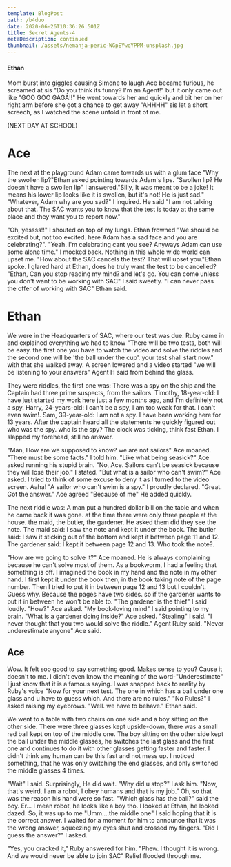 ```yaml
---
template: BlogPost
path: /b4duo
date: 2020-06-26T10:36:26.501Z
title: Secret Agents-4
metaDescription: continued
thumbnail: /assets/nemanja-peric-WGpEYwqYPPM-unsplash.jpg
---
```

#### Ethan

Mom burst into giggles causing Simone to laugh.Ace became furious, he screamed at sis "Do you think its funny? I'm an Agent!" but it only came out like "GOO GOO GAGA!!" He went towards her and quickly and bit her on her right arm before she got a chance to get away "AHHHH" sis let a short screech, as I watched the scene unfold in front of me.



(NEXT DAY AT SCHOOL)

# Ace

The next at the playground Adam came towards us with a glum face "Why the swollen lip?"Ethan asked pointing towards Adam's lips. "Swollen lip? He doesn't have a swollen lip" I answered."Silly, It was meant to be a joke! It means his lower lip looks like it is swollen, but it's not! He is just sad." "Whatever, Adam why are you sad?" I inquired. He said "I am not talking about that. The SAC wants you to know that the test is today at the same place and they want you to report now." 

"Oh, yessss!!" I shouted on top of my lungs. Ethan frowned "We should be excited but, not too excited. here Adam has a sad face and you are celebrating?". "Yeah. I'm celebrating cant you see? Anyways Adam can use some alone time." I mocked back. Nothing in this whole wide world can upset me. "How about the SAC cancels the test? That will upset you."Ethan spoke. I glared hard at Ethan, does he truly want the test to be cancelled? "Ethan, Can you stop reading my mind? and let's go. You can come unless you don't want to be working with SAC" I said sweetly. "I can never pass the offer of working with SAC" Ethan said.

# Ethan

We were in the Headquarters of SAC, where our test was due. Ruby came in and explained everything we had to know "There will be two tests, both will be easy. the first one you have to watch the video and solve the riddles and the second one will be 'the ball under the cup'. your test shall start now." with that she walked away. A screen lowered and a video started "we will be listening to your answers" Agent H said from behind the glass.



They were riddles, the first one was: There was a spy on the ship and the Captain had three prime suspects, from the sailors. Timothy, 18-year-old: I have just started my work here just a few months ago, and I'm definitely not a spy. Harry, 24-years-old: I can't be a spy, I am too weak for that. I can't even swim!. Sam, 39-year-old: I am not a spy. I have been working here for 13 years. After the captain heard all the statements he quickly figured out who was the spy. who is the spy? The clock was ticking, think fast Ethan. I slapped my forehead, still no answer.



"Man, How are we supposed to know? we are not sailors" Ace moaned. "There must be some facts." I told him. "Like what being seasick?" Ace asked running his stupid brain. "No, Ace. Sailors can't be seasick because they will lose their job." I stated. "But what is a sailor who can't swim?" Ace asked. I tried to think of some excuse to deny it as I turned to the video screen. Aaha! "A sailor who can't swim is a spy." I proudly declared. "Great. Got the answer." Ace agreed "Because of me" He added quickly.



The next riddle was: A man put a hundred dollar bill on the table and when he came back it was gone. at the time there were only three people at the house. the maid, the butler, the gardener. He asked them did they see the note. The maid said: I saw the note and kept it under the book. The butler said: I saw it sticking out of the bottom and kept it between page 11 and 12. The gardener said: I kept it between page 12 and 13. Who took the note?.



"How are we going to solve it?" Ace moaned. He is always complaining because he can't solve most of them. As a bookworm, I had a feeling that something is off. I imagined the book in my hand and the note in my other hand. I first kept it under the book then, in the book taking note of the page number. Then I tried to put it in between page 12 and 13 but I couldn't. Guess why. Because the pages have two sides. so if the gardener wants to put it in between he won't be able to. "The gardener is the thief" I said loudly. "How?" Ace asked. "My book-loving mind" I said pointing to my brain. "What is a gardener doing inside?" Ace asked. "Stealing" I said. "I never thought that you two would solve the riddle." Agent Ruby said. "Never underestimate anyone" Ace said.

## Ace

Wow. It felt soo good to say something good. Makes sense to you? Cause it doesn't to me. I didn't even know the meaning of the word-"Underestimate" I just know that it is a famous saying. I was snapped back to reality by Ruby's voice "Now for your next test. The one in which has a ball under one glass and u have to guess which. And there are no rules." "No Rules?" I asked raising my eyebrows. "Well. we have to behave." Ethan said. 

We went to a table with two chairs on one side and a boy sitting on the other side. There were three glasses kept upside-down, there was a small red ball kept on top of the middle one. The boy sitting on the other side kept the ball under the middle glasses, he switches the last glass and the first one and continues to do it with other glasses getting faster and faster. I didn't think any human can be this fast and not mess up. I noticed something, that he was only switching the end glasses, and only switched the middle glasses 4 times.

 "Wait" I said. Surprisingly, He did wait. "Why did u stop?" I ask him. "Now, that's weird. I am a robot, I obey humans and that is my job." Oh, so that was the reason his hand were so fast. "Which glass has the ball?" said the boy. Er... I mean robot, he looks like a boy tho. I looked at Ethan, he looked dazed. So, it was up to me "Umm....the middle one" I said hoping that it is the correct answer. I waited for a moment for him to announce that it was the wrong answer, squeezing my eyes shut and crossed my fingers. "Did I guess the answer?" I asked. 

"Yes, you cracked it," Ruby answered for him. "Phew. I thought it is wrong. And we would never be able to join SAC" Relief flooded through me.
